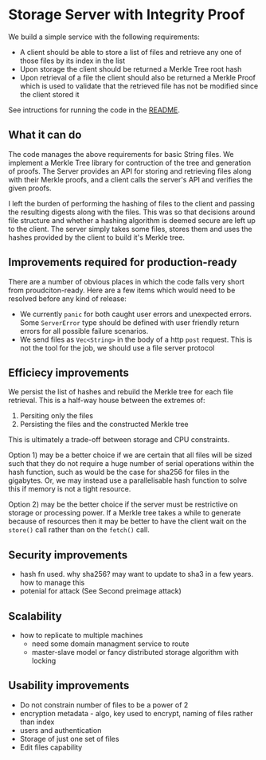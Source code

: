 # Storage Server with Integrity Proof

We build a simple service with the following requirements:

- A client should be able to store a list of files and retrieve any one of those files by its index in the list
- Upon storage the client should be returned a Merkle Tree root hash
- Upon retrieval of a file the client should also be returned a Merkle Proof which is used to validate that the retrieved file has not be modified since the client stored it

See intructions for running the code in the [README](README.md).


## What it can do

The code manages the above requirements for basic String files. We implement a Merkle Tree library for contruction of the tree and generation of proofs. The Server provides an API for storing and retrieving files along with their Merkle proofs, and a client calls the server's API and verifies the given proofs.

I left the burden of performing the hashing of files to the client and passing the resulting digests along with the files. This was so that decisions around file structure and whether a hashing algorithm is deemed secure are left up to the client. The server simply takes some files, stores them and uses the hashes provided by the client to build it's Merkle tree.

## Improvements required for production-ready

There are a number of obvious places in which the code falls very short from proudciton-ready. Here are a few items which would need to be resolved before any kind of release: 

- We currently `panic` for both caught user errors and unexpected errors. Some `ServerError` type should be defined with user friendly return errors for all possible failure scenarios.
- We send files as `Vec<String>` in the body of a http `post` request. This is not the tool for the job, we should use a file server protocol


## Efficiecy improvements

We persist the list of hashes and rebuild the Merkle tree for each file retrieval. This is a half-way house between the extremes of: 

1) Persiting only the files
2) Persisting the files and the constructed Merkle tree 

This is ultimately a trade-off between storage and CPU constraints. 

Option 1) may be a better choice if we are certain that all files will be sized such that they do not require a huge number of serial operations within the hash function, such as would be the case for sha256 for files in the gigabytes. Or, we may instead use a parallelisable hash function to solve this if memory is not a tight resource.

Option 2) may be the better choice if the server must be restrictive on storage or processing power. If a Merkle tree takes a while to generate because of resources then it may be better to have the client wait on the `store()` call rather than on the `fetch()` call.


## Security improvements

- hash fn used. why sha256? may want to update to sha3 in a few years. how to manage this
- potenial for attack (See Second preimage attack)

## Scalability 

- how to replicate to multiple machines 
  - need some domain managment service to route
  - master-slave model or fancy distributed storage algorithm with locking

## Usability improvements

- Do not constrain number of files to be a power of 2
- encryption metadata - algo, key used to encrypt, naming of files rather than index
- users and authentication
- Storage of just one set of files
- Edit files capability